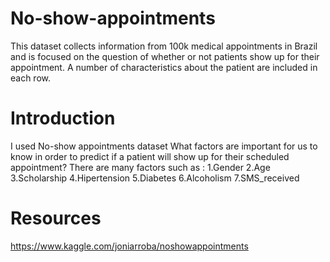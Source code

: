 # No-show-appointments

This dataset collects information from 100k medical appointments in Brazil and is focused on the question of whether or not patients show up for their appointment. A number of characteristics about the patient are included in each row.

# Introduction
I used No-show appointments dataset What factors are important for us to know in order to predict if a patient will show up for their scheduled appointment? There are many factors such as :
1.Gender
2.Age
3.Scholarship
4.Hipertension
5.Diabetes
6.Alcoholism
7.SMS_received

# Resources
https://www.kaggle.com/joniarroba/noshowappointments
